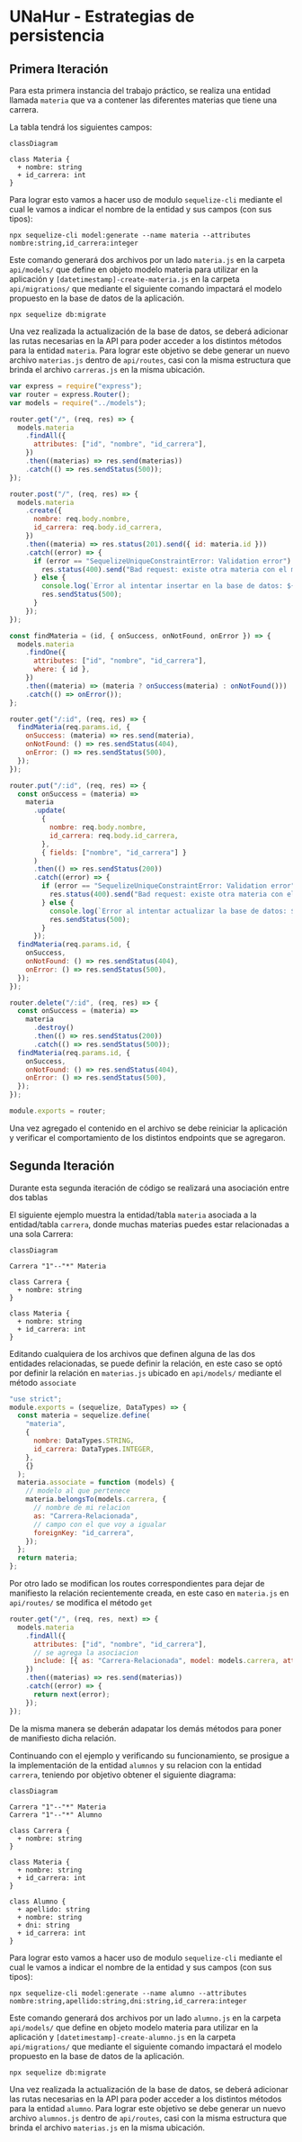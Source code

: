 # UNaHur - Estrategias de persistencia

## Primera Iteración

Para esta primera instancia del trabajo práctico, se realiza una entidad llamada `materia` que va a contener las diferentes materias que tiene una carrera.

La tabla tendrá los siguientes campos:

```mermaid
classDiagram

class Materia {
  + nombre: string
  + id_carrera: int
}
```

Para lograr esto vamos a hacer uso de modulo `sequelize-cli` mediante el cual le vamos a indicar el nombre de la entidad y sus campos (con sus tipos):

```console
npx sequelize-cli model:generate --name materia --attributes nombre:string,id_carrera:integer
```

Este comando generará dos archivos por un lado `materia.js` en la carpeta `api/models/` que define en objeto modelo materia para utilizar en la aplicación y `[datetimestamp]-create-materia.js` en la carpeta `api/migrations/` que mediante el siguiente comando impactará el modelo propuesto en la base de datos de la aplicación.

```console
npx sequelize db:migrate
```

Una vez realizada la actualización de la base de datos, se deberá adicionar las rutas necesarias en la API para poder acceder a los distintos métodos para la entidad `materia`. Para lograr este objetivo se debe generar un nuevo archivo `materias.js` dentro de `api/routes`, casi con la misma estructura que brinda el archivo `carreras.js` en la misma ubicación.

```javascript
var express = require("express");
var router = express.Router();
var models = require("../models");

router.get("/", (req, res) => {
  models.materia
    .findAll({
      attributes: ["id", "nombre", "id_carrera"],
    })
    .then((materias) => res.send(materias))
    .catch(() => res.sendStatus(500));
});

router.post("/", (req, res) => {
  models.materia
    .create({
      nombre: req.body.nombre,
      id_carrera: req.body.id_carrera,
    })
    .then((materia) => res.status(201).send({ id: materia.id }))
    .catch((error) => {
      if (error == "SequelizeUniqueConstraintError: Validation error") {
        res.status(400).send("Bad request: existe otra materia con el mismo nombre");
      } else {
        console.log(`Error al intentar insertar en la base de datos: ${error}`);
        res.sendStatus(500);
      }
    });
});

const findMateria = (id, { onSuccess, onNotFound, onError }) => {
  models.materia
    .findOne({
      attributes: ["id", "nombre", "id_carrera"],
      where: { id },
    })
    .then((materia) => (materia ? onSuccess(materia) : onNotFound()))
    .catch(() => onError());
};

router.get("/:id", (req, res) => {
  findMateria(req.params.id, {
    onSuccess: (materia) => res.send(materia),
    onNotFound: () => res.sendStatus(404),
    onError: () => res.sendStatus(500),
  });
});

router.put("/:id", (req, res) => {
  const onSuccess = (materia) =>
    materia
      .update(
        {
          nombre: req.body.nombre,
          id_carrera: req.body.id_carrera,
        },
        { fields: ["nombre", "id_carrera"] }
      )
      .then(() => res.sendStatus(200))
      .catch((error) => {
        if (error == "SequelizeUniqueConstraintError: Validation error") {
          res.status(400).send("Bad request: existe otra materia con el mismo nombre");
        } else {
          console.log(`Error al intentar actualizar la base de datos: ${error}`);
          res.sendStatus(500);
        }
      });
  findMateria(req.params.id, {
    onSuccess,
    onNotFound: () => res.sendStatus(404),
    onError: () => res.sendStatus(500),
  });
});

router.delete("/:id", (req, res) => {
  const onSuccess = (materia) =>
    materia
      .destroy()
      .then(() => res.sendStatus(200))
      .catch(() => res.sendStatus(500));
  findMateria(req.params.id, {
    onSuccess,
    onNotFound: () => res.sendStatus(404),
    onError: () => res.sendStatus(500),
  });
});

module.exports = router;
```

Una vez agregado el contenido en el archivo se debe reiniciar la aplicación y verificar el comportamiento de los distintos endpoints que se agregaron.

## Segunda Iteración

Durante esta segunda iteración de código se realizará una asociación entre dos tablas

El siguiente ejemplo muestra la entidad/tabla `materia` asociada a la entidad/tabla `carrera`, donde muchas materias puedes estar relacionadas a una sola Carrera:

```mermaid
classDiagram

Carrera "1"--"*" Materia

class Carrera {
  + nombre: string
}

class Materia {
  + nombre: string
  + id_carrera: int
}
```

Editando cualquiera de los archivos que definen alguna de las dos entidades relacionadas, se puede definir la relación, en este caso se optó por definir la relación en `materias.js` ubicado en `api/models/` mediante el método `associate`

```javascript
"use strict";
module.exports = (sequelize, DataTypes) => {
  const materia = sequelize.define(
    "materia",
    {
      nombre: DataTypes.STRING,
      id_carrera: DataTypes.INTEGER,
    },
    {}
  );
  materia.associate = function (models) {
    // modelo al que pertenece
    materia.belongsTo(models.carrera, {
      // nombre de mi relacion
      as: "Carrera-Relacionada",
      // campo con el que voy a igualar
      foreignKey: "id_carrera",
    });
  };
  return materia;
};
```

Por otro lado se modifican los routes correspondientes para dejar de manifiesto la relación recientemente creada, en este caso en `materia.js` en `api/routes/` se modifica el método `get`

```javascript
router.get("/", (req, res, next) => {
  models.materia
    .findAll({
      attributes: ["id", "nombre", "id_carrera"],
      // se agrega la asociacion
      include: [{ as: "Carrera-Relacionada", model: models.carrera, attributes: ["id", "nombre"] }],
    })
    .then((materias) => res.send(materias))
    .catch((error) => {
      return next(error);
    });
});
```

De la misma manera se deberán adapatar los demás métodos para poner de manifiesto dicha relación.

Continuando con el ejemplo y verificando su funcionamiento, se prosigue a la implementación de la entidad `alumnos` y su relacion con la entidad `carrera`, teniendo por objetivo obtener el siguiente diagrama:

```mermaid
classDiagram

Carrera "1"--"*" Materia
Carrera "1"--"*" Alumno

class Carrera {
  + nombre: string
}

class Materia {
  + nombre: string
  + id_carrera: int
}

class Alumno {
  + apellido: string
  + nombre: string
  + dni: string
  + id_carrera: int
}
```

Para lograr esto vamos a hacer uso de modulo `sequelize-cli` mediante el cual le vamos a indicar el nombre de la entidad y sus campos (con sus tipos):

```console
npx sequelize-cli model:generate --name alumno --attributes nombre:string,apellido:string,dni:string,id_carrera:integer
```

Este comando generará dos archivos por un lado `alumno.js` en la carpeta `api/models/` que define en objeto modelo materia para utilizar en la aplicación y `[datetimestamp]-create-alumno.js` en la carpeta `api/migrations/` que mediante el siguiente comando impactará el modelo propuesto en la base de datos de la aplicación.

```console
npx sequelize db:migrate
```

Una vez realizada la actualización de la base de datos, se deberá adicionar las rutas necesarias en la API para poder acceder a los distintos métodos para la entidad `alumno`. Para lograr este objetivo se debe generar un nuevo archivo `alumnos.js` dentro de `api/routes`, casi con la misma estructura que brinda el archivo `materias.js` en la misma ubicación.
